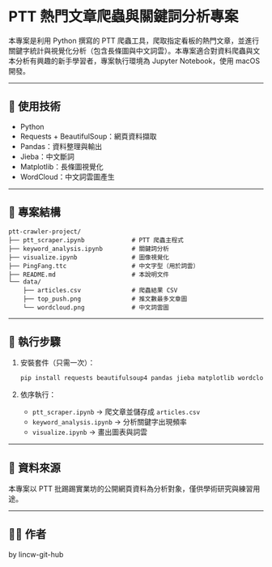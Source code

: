 
# PTT 熱門文章爬蟲與關鍵詞分析專案

本專案是利用 Python 撰寫的 PTT 爬蟲工具，爬取指定看板的熱門文章，並進行關鍵字統計與視覺化分析（包含長條圖與中文詞雲）。本專案適合對資料爬蟲與文本分析有興趣的新手學習者，專案執行環境為 Jupyter Notebook，使用 macOS 開發。

---

## 📌 使用技術

- Python
- Requests + BeautifulSoup：網頁資料擷取
- Pandas：資料整理與輸出
- Jieba：中文斷詞
- Matplotlib：長條圖視覺化
- WordCloud：中文詞雲圖產生

---

## 📁 專案結構

```
ptt-crawler-project/
├── ptt_scraper.ipynb             # PTT 爬蟲主程式
├── keyword_analysis.ipynb        # 關鍵詞分析
├── visualize.ipynb               # 圖像視覺化
├── PingFang.ttc                  # 中文字型（用於詞雲）
├── README.md                     # 本說明文件
└── data/
    ├── articles.csv              # 爬蟲結果 CSV
    ├── top_push.png              # 推文數最多文章圖
    └── wordcloud.png             # 中文詞雲圖
```

---

## 🚀 執行步驟

1. 安裝套件（只需一次）：
   ```bash
   pip install requests beautifulsoup4 pandas jieba matplotlib wordcloud
   ```

2. 依序執行：
   - `ptt_scraper.ipynb` → 爬文章並儲存成 `articles.csv`
   - `keyword_analysis.ipynb` → 分析關鍵字出現頻率
   - `visualize.ipynb` → 畫出圖表與詞雲

---

## 📝 資料來源

本專案以 PTT 批踢踢實業坊的公開網頁資料為分析對象，僅供學術研究與練習用途。

---

## 👩‍💻 作者

by lincw-git-hub
